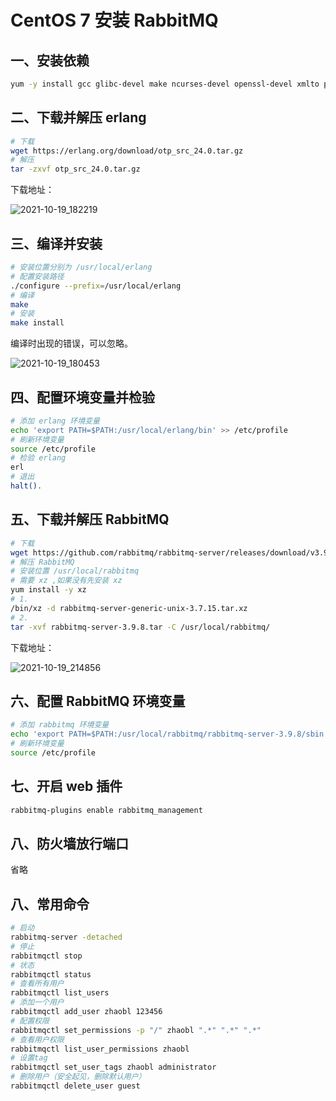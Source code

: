 # CentOS 7 安装 RabbitMQ

## 一、安装依赖

```bash
yum -y install gcc glibc-devel make ncurses-devel openssl-devel xmlto perl wget gtk2-devel binutils-devel
```

## 二、下载并解压 erlang

```bash
# 下载
wget https://erlang.org/download/otp_src_24.0.tar.gz
# 解压
tar -zxvf otp_src_24.0.tar.gz
```

下载地址：

![2021-10-19_182219](https://img.qinweizhao.com/2021/10/2021-10-19_182219.png)

## 三、编译并安装

```bash
# 安装位置分别为 /usr/local/erlang
# 配置安装路径
./configure --prefix=/usr/local/erlang
# 编译
make
# 安装
make install
```

编译时出现的错误，可以忽略。

![2021-10-19_180453](https://img.qinweizhao.com/2021/10/2021-10-19_180453.png)

## 四、配置环境变量并检验

```bash
# 添加 erlang 环境变量
echo 'export PATH=$PATH:/usr/local/erlang/bin' >> /etc/profile
# 刷新环境变量
source /etc/profile
# 检验 erlang
erl
# 退出
halt().
```

## 五、下载并解压 RabbitMQ

```bash
# 下载
wget https://github.com/rabbitmq/rabbitmq-server/releases/download/v3.9.8/rabbitmq-server-generic-unix-3.9.8.tar.xz
# 解压 RabbitMQ 
# 安装位置 /usr/local/rabbitmq
# 需要 xz ,如果没有先安装 xz
yum install -y xz
# 1.
/bin/xz -d rabbitmq-server-generic-unix-3.7.15.tar.xz
# 2.
tar -xvf rabbitmq-server-3.9.8.tar -C /usr/local/rabbitmq/
```

下载地址：

![2021-10-19_214856](https://img.qinweizhao.com/2021/10/2021-10-19_214856.png)

## 六、配置 RabbitMQ 环境变量

```bash
# 添加 rabbitmq 环境变量
echo 'export PATH=$PATH:/usr/local/rabbitmq/rabbitmq-server-3.9.8/sbin' >> /etc/profile
# 刷新环境变量
source /etc/profile
```

## 七、开启 web 插件

```bash
rabbitmq-plugins enable rabbitmq_management
```

## 八、防火墙放行端口

省略

## 八、常用命令

```bash
# 启动
rabbitmq-server -detached
# 停止
rabbitmqctl stop
# 状态
rabbitmqctl status
# 查看所有用户
rabbitmqctl list_users
# 添加一个用户
rabbitmqctl add_user zhaobl 123456
# 配置权限
rabbitmqctl set_permissions -p "/" zhaobl ".*" ".*" ".*"
# 查看用户权限
rabbitmqctl list_user_permissions zhaobl
# 设置tag
rabbitmqctl set_user_tags zhaobl administrator
# 删除用户（安全起见，删除默认用户）
rabbitmqctl delete_user guest
```

